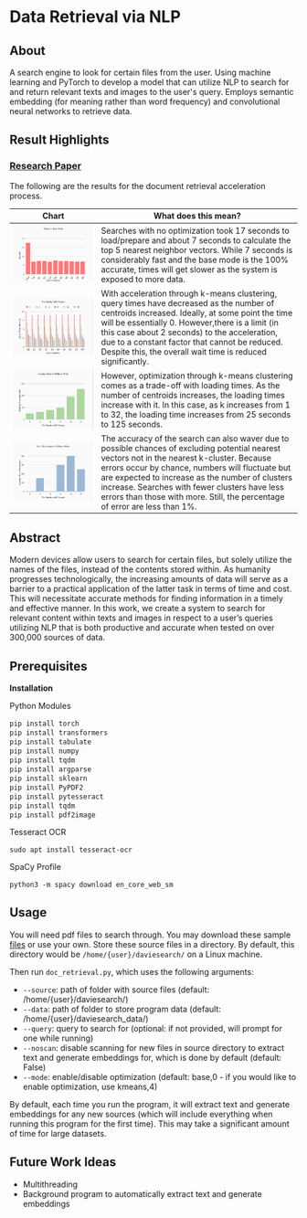 # Data Retrieval via NLP

## About
A search engine to look for certain files from the user.
Using machine learning and PyTorch to develop a model that can utilize NLP to search for and return relevant texts and images to the user's query.
Employs semantic embedding (for meaning rather than word frequency) and convolutional neural networks to retrieve data.

## Result Highlights

### [Research Paper](Accelerating_k_Nearest_Neighbor_Search_with_Cosine_Similarity.pdf)

The following are the results for the document retrieval acceleration process.

| Chart | What does this mean? |
| ------------- | ------------- |
| <img src="base_times.png" width=100% height=100%> | Searches with no optimization took 17 seconds to load/prepare and about 7 seconds to calculate the top 5 nearest neighbor vectors. While 7 seconds is considerably fast and the base mode is the 100% accurate, times will get  slower as the system is exposed to more data. |
| <img src="kmeans_times.png" width=100% height=100%>  | With acceleration through k-means clustering, query times have decreased as the number of centroids increased. Ideally, at some point the time will be essentially 0. However,there is a limit (in this case about 2 seconds) to the acceleration, due to a constant factor that cannot be reduced. Despite this, the overall wait time is reduced significantly.|
| <img src="kmeans_load.png" width=100% height=100%> | However, optimization through k-means clustering comes as a trade-off with loading times. As the number of centroids increases, the loading times increase with it. In this case, as k increases from 1 to 32, the loading time increases from 25 seconds to 125 seconds. |
| <img src="kmeans_err.png" width=100% height=100%> | The accuracy of the search  can also waver due to possible chances of excluding potential nearest vectors not in the nearest k-cluster. Because errors occur by chance, numbers will fluctuate but are expected to increase as the number of clusters increase. Searches with fewer clusters have less errors than those with more. Still, the percentage of error are less than 1%.|


## Abstract
Modern devices allow users to search for certain files, but solely utilize the names of the files, instead of the contents stored within. As humanity progresses technologically, the increasing amounts of data will serve as a barrier to a practical application of the latter task in terms of time and cost. This will necessitate accurate methods for finding information in a timely and effective manner. In this work, we create a system to search for relevant content within texts and images in respect to a user’s queries utilizing NLP that is both productive and accurate when tested on over 300,000 sources of data.

## Prerequisites

**Installation**

Python Modules

```
pip install torch
pip install transformers
pip install tabulate
pip install numpy
pip install tqdm
pip install argparse
pip install sklearn
pip install PyPDF2
pip install pytesseract
pip install tqdm
pip install pdf2image
```

Tesseract OCR

```
sudo apt install tesseract-ocr
```

SpaCy Profile
```
python3 -m spacy download en_core_web_sm
```

## Usage

You will need pdf files to search through. You may download these sample [files](https://www.dropbox.com/sh/4gedwm2sc7ylsxf/AAB798H6sdVW4n9iV5TZWF5Qa?dl=0) or use your own. Store these source files in a directory. By default, this directory would be `/home/{user}/daviesearch/` on a Linux machine.

Then run `doc_retrieval.py`, which uses the following arguments:

- `--source`: path of folder with source files (default: /home/{user}/daviesearch/)
- `--data`: path of folder to store program data (default: /home/{user}/daviesearch_data/)
- `--query`: query to search for (optional: if not provided, will prompt for one while running)
- `--noscan`: disable scanning for new files in source directory to extract text and generate embeddings for, which is done by default (default: False)
- `--mode`: enable/disable optimization (default: base,0 - if you would like to enable optimization, use kmeans,4)

By default, each time you run the program, it will extract text and generate embeddings for any new sources (which will include everything when running this program for the first time). This may take a significant amount of time for large datasets.

## Future Work Ideas

- Multithreading
- Background program to automatically extract text and generate embeddings
